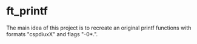 # ft_printf
The main idea of this project is to recreate an original printf functions with formats "cspdiuxX" and flags "-0*.".
